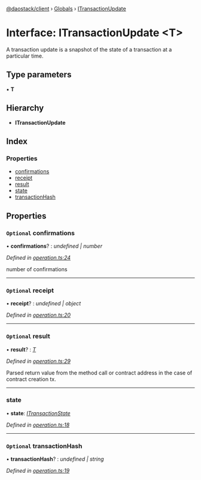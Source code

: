 [@daostack/client](../README.md) › [Globals](../globals.md) › [ITransactionUpdate](itransactionupdate.md)

# Interface: ITransactionUpdate <**T**>

A transaction update is a snapshot of the state of a transaction at a particular time.

## Type parameters

▪ **T**

## Hierarchy

* **ITransactionUpdate**

## Index

### Properties

* [confirmations](itransactionupdate.md#optional-confirmations)
* [receipt](itransactionupdate.md#optional-receipt)
* [result](itransactionupdate.md#optional-result)
* [state](itransactionupdate.md#state)
* [transactionHash](itransactionupdate.md#optional-transactionhash)

## Properties

### `Optional` confirmations

• **confirmations**? : *undefined | number*

*Defined in [operation.ts:24](https://github.com/daostack/client/blob/a73e635/src/operation.ts#L24)*

 number of confirmations

___

### `Optional` receipt

• **receipt**? : *undefined | object*

*Defined in [operation.ts:20](https://github.com/daostack/client/blob/a73e635/src/operation.ts#L20)*

___

### `Optional` result

• **result**? : *[T](undefined)*

*Defined in [operation.ts:29](https://github.com/daostack/client/blob/a73e635/src/operation.ts#L29)*

Parsed return value from the method call
or contract address in the case of contract creation tx.

___

###  state

• **state**: *[ITransactionState](../enums/itransactionstate.md)*

*Defined in [operation.ts:18](https://github.com/daostack/client/blob/a73e635/src/operation.ts#L18)*

___

### `Optional` transactionHash

• **transactionHash**? : *undefined | string*

*Defined in [operation.ts:19](https://github.com/daostack/client/blob/a73e635/src/operation.ts#L19)*
